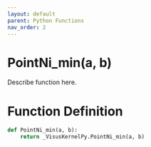 ```yaml
---
layout: default
parent: Python Functions
nav_order: 2
---
```


# PointNi_min(a, b)

Describe function here.

# Function Definition

```python
def PointNi_min(a, b):
    return _VisusKernelPy.PointNi_min(a, b)
```